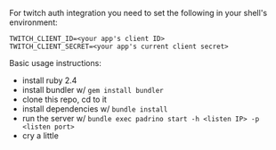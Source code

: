 For twitch auth integration you need to set the following in your shell's environment:

```
TWITCH_CLIENT_ID=<your app's client ID>
TWITCH_CLIENT_SECRET=<your app's current client secret>
```


Basic usage instructions:

- install ruby 2.4
- install bundler w/ `gem install bundler`
- clone this repo, cd to it
- install dependencies w/ `bundle install`
- run the server w/ `bundle exec padrino start -h <listen IP> -p <listen port>`
- cry a little
